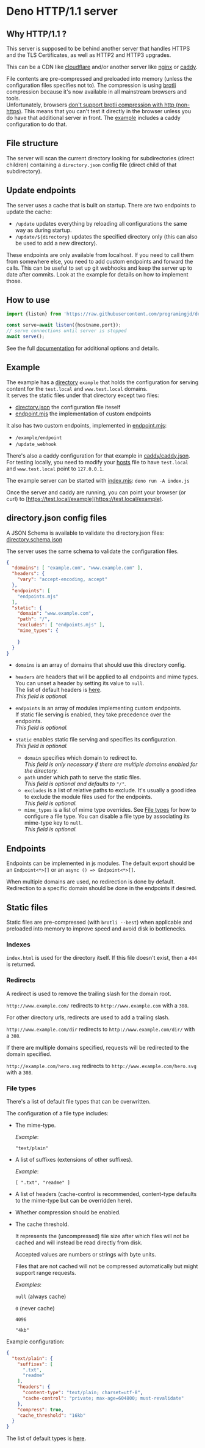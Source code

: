 # Deno HTTP/1.1 server #

## <a id="why_http1">Why HTTP/1.1 ?</a>

This server is supposed to be behind another server that handles HTTPS and the TLS Certificates, as well as HTTP2 and HTTP3 upgrades.

This can be a CDN like [cloudflare](https://www.cloudflare.com/) and/or another server like [nginx](https://www.nginx.com/) or [caddy](https://caddyserver.com/).

File contents are pre-compressed and preloaded into memory (unless the configuration files specifies not to). The compression is using [brotli](https://en.wikipedia.org/wiki/Brotli) compression because it's now available in all mainstream browsers and tools.<br>
Unfortunately, browsers [don't support brotli compression with http (non-https)](https://stackoverflow.com/a/43862563/10498513). This means that you can't test it directly in the browser unless you do have that additional server in front. The [example](#example) includes a caddy configuration to do that.

## <a id="file_structure">File structure</a>

The server will scan the current directory looking for subdirectories (direct children) containing a `directory.json` config file (direct child of that subdirectory).

## <a id="update_endpoints">Update endpoints</a>

The server uses a cache that is built on startup.
There are two endpoints to update the cache:
  - `/update`  updates everything by reloading all configurations the same way as during startup.
  - `/update/${directory}` updates the specified directory only (this can also be used to add a new directory).

These endpoints are only available from localhost.
If you need to call them from somewhere else, you need to add custom endpoints and forward the calls. This can be useful to set up git webhooks and keep the server up to date after commits. Look at the example for details on how to implement those.

## <a id="usage">How to use</a>

```javascript
import {listen} from 'https://raw.githubusercontent.com/programingjd/deno_http1_server/main/mod.js';

const serve=await listen({hostname,port});
// serve connections until server is stopped
await serve();
```

See the full [documentation](https://doc.deno.land/https://raw.githubusercontent.com/programingjd/deno_http1_server/main/mod.d.ts) for additional options and details.

## <a id="example">Example</a>

The example has a [directory](example) `example` that holds the configuration for serving content for the `test.local` and `www.test.local` domains.<br>
It serves the static files under that directory except two files:
  - [directory.json](example/directory.json) the configuration file iteself
  - [endpoint.mjs](example/endpoints.mjs) the implementation of custom endpoints

It also has two custom endpoints, implemented in [endpoint.mjs](example/endpoints.mjs):
  - `/example/endpoint`
  - `/update_webhook`

There's also a caddy configuration for that example in [caddy/caddy.json](caddy/caddy.json).
For testing locally, you need to modify your [hosts](https://en.wikipedia.org/wiki/Hosts_(file)) file to have `test.local` and `www.test.local` point to `127.0.0.1`.

The example server can be started with [index.mjs](index.mjs):
`deno run -A index.js`

Once the server and caddy are running, you can point your browser (or curl) to
[https://test.local/example](https://test.local/example).

## <a id="directory_config_files">directory.json config files</a>

A JSON Schema is available to validate the directory.json files:
[directory.schema.json](https://raw.githubusercontent.com/programingjd/deno_http1_server/main/directory.schema.json)

The server uses the same schema to validate the configuration files.

```json
{
  "domains": [ "example.com", "www.example.com" ],
  "headers": {
    "vary": "accept-encoding, accept"
  },
  "endpoints": [
    "endpoints.mjs"
  ],
  "static": {
    "domain": "www.example.com",
    "path": "/",
    "excludes": [ "endpoints.mjs" ],
    "mime_types": {
      
    }
  }
}
```
- `domains` is an array of domains that should use this directory config.

- `headers` are headers that will be applied to all endpoints and mime types.<br>
You can unset a header by setting its value to `null`.<br>
The list of default headers is [here](headers.json).<br> 
_This field is optional._

- `endpoints` is an array of modules implementing custom endpoints.<br>
If static file serving is enabled, they take precedence over the endpoints.<br>
_This field is optional._

- `static` enables static file serving and specifies its configuration.<br>
_This field is optional._<br>
  - `domain` specifies which domain to redirect to.<br>
  _This field is only necessary if there are multiple domains enabled for the directory._
  - `path` under which path to serve the static files.<br>
  _This field is optional and defaults to `"/"`._
  - `excludes` is a list of relative paths to exclude.
  It's usually a good idea to exclude the module files used for the endpoints.<br>
  _This field is optional._
  - `mime_types` is a list of mime type overrides. See [File types](#file_types) for how to configure a file type. You can disable a file type by associating its mime-type key to `null`.<br>
  _This field is optional._

## <a id="endpoints">Endpoints</a>

Endpoints can be implemented in js modules.
The default export should be an `Endpoint<*>[]` or an `async () => Endpoint<*>[]`. 

When multiple domains are used, no redirection is done by default. Redirection to a specific domain should be done in the endpoints if desired.

## <a id="static_files">Static files</a>

Static files are pre-compressed (with `brotli --best`) when applicable and preloaded into memory to improve speed and avoid disk io bottlenecks.

### <a id="indexes">Indexes</a>
`index.html` is used for the directory itself. If this file doesn't exist, then a `404` is returned.

### <a id="redirects">Redirects</a>
A redirect is used to remove the trailing slash for
the domain root.

`http://www.example.com/` redirects to `http://www.example.com` with a `308`.

For other directory urls, redirects are used to add a trailing slash.

`http://www.example.com/dir` redirects to `http://www.example.com/dir/` with a `308`.

If there are multiple domains specified, requests will be redirected to the domain specified.

`http://example.com/hero.svg` redirects to `http://www.example.com/hero.svg` with a `308`.

### <a id="file_types">File types</a>
There's a list of default file types that can be overwritten.

The configuration of a file type includes:
  
  - The mime-type.
    
    _Example_:

    `"text/plain"`


  - A list of suffixes (extensions of other suffixes).
    
    _Example_:

    `[ ".txt", "readme" ]`


  - A list of headers (cache-control is recommended, content-type defaults to the mime-type but can be overridden here).


  - Whether compression should be enabled.


  - The cache threshold.

    It represents the (uncompressed) file size after which files will not be cached and will instead be read directly from disk.

    Accepted values are numbers or strings with byte units.

    Files that are not cached will not be compressed automatically
    but might support range requests.

    _Examples_:
  
    `null` (always cache)

    `0` (never cache)

    `4096`
 
      `"4kb"`

  
Example configuration:

```json
{
  "text/plain": {
    "suffixes": [
      ".txt",
      "readme"
    ],
    "headers": {
      "content-type": "text/plain; charset=utf-8",
      "cache-control": "private; max-age=604800; must-revalidate"
    },
    "compress": true,
    "cache_threshold": "16kb"
  }
}
```

The list of default types is [here](mimes.json).
